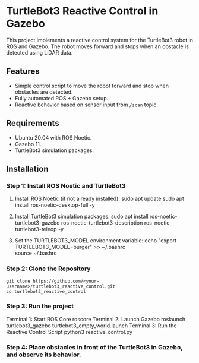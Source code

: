 # TurtleBot3 Reactive Control in Gazebo

This project implements a reactive control system for the TurtleBot3 robot in ROS and Gazebo. The robot moves forward and stops when an obstacle is detected using LiDAR data.

## Features
- Simple control script to move the robot forward and stop when obstacles are detected.
- Fully automated ROS + Gazebo setup.
- Reactive behavior based on sensor input from `/scan` topic.

## Requirements
- Ubuntu 20.04 with ROS Noetic.
- Gazebo 11.
- TurtleBot3 simulation packages.

## Installation

### Step 1: Install ROS Noetic and TurtleBot3
1. Install ROS Noetic (if not already installed):
   sudo apt update
   sudo apt install ros-noetic-desktop-full -y


2. Install TurtleBot3 simulation packages:
   sudo apt install ros-noetic-turtlebot3-gazebo ros-noetic-turtlebot3-description ros-noetic-turtlebot3-teleop -y

3. Set the TURTLEBOT3_MODEL environment variable:
    echo "export TURTLEBOT3_MODEL=burger" >> ~/.bashrc\
    source ~/.bashrc


### Step 2: Clone the Repository
    git clone https://github.com/<your-username>/turtlebot3_reactive_control.git
    cd turtlebot3_reactive_control

### Step 3: Run the project
Terminal 1: Start ROS Core 
        roscore
Terminal 2: Launch Gazebo
        roslaunch turtlebot3_gazebo turtlebot3_empty_world.launch
Terminal 3: Run the Reactive Control Script
        python3 reactive_control.py

### Step 4: Place obstacles in front of the TurtleBot3 in Gazebo, and observe its behavior.



